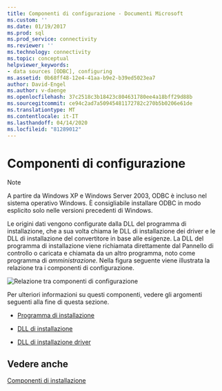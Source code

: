 ```yaml
---
title: Componenti di configurazione - Documenti Microsoft
ms.custom: ''
ms.date: 01/19/2017
ms.prod: sql
ms.prod_service: connectivity
ms.reviewer: ''
ms.technology: connectivity
ms.topic: conceptual
helpviewer_keywords:
- data sources [ODBC], configuring
ms.assetid: 0b68ff48-12e4-41aa-b9e2-b39ed5023ea7
author: David-Engel
ms.author: v-daenge
ms.openlocfilehash: 37c2518c3b18423c804631780ee4a18bff29d88b
ms.sourcegitcommit: ce94c2ad7a50945481172782c270b5b0206e61de
ms.translationtype: MT
ms.contentlocale: it-IT
ms.lasthandoff: 04/14/2020
ms.locfileid: "81289012"
---
```

# <a name="configuration-components"></a>Componenti di configurazione
> [!NOTE]  
>  A partire da Windows XP e Windows Server 2003, ODBC è incluso nel sistema operativo Windows. È consigliabile installare ODBC in modo esplicito solo nelle versioni precedenti di Windows.  
  
 Le origini dati vengono configurate dalla DLL del programma di installazione, che a sua volta chiama le DLL di installazione dei driver e le DLL di installazione del convertitore in base alle esigenze. La DLL del programma di installazione viene richiamata direttamente dal Pannello di controllo o caricata e chiamata da un altro programma, noto come programma di *amministrazione.* Nella figura seguente viene illustrata la relazione tra i componenti di configurazione.  
  
 ![Relazione tra componenti di configurazione](../../../odbc/reference/install/media/pr30.gif "pr30 (informazioni in base alla")  
  
 Per ulteriori informazioni su questi componenti, vedere gli argomenti seguenti alla fine di questa sezione.  
  
-   [Programma di installazione](../../../odbc/reference/install/setup-program.md)  
  
-   [DLL di installazione](../../../odbc/reference/install/installer-dll.md)  
  
-   [DLL di installazione driver](../../../odbc/reference/install/driver-setup-dll.md)  
  
## <a name="see-also"></a>Vedere anche  
 [Componenti di installazione](../../../odbc/reference/install/installation-components.md)
